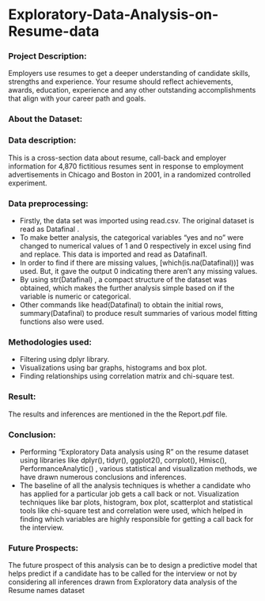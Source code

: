 # Exploratory-Data-Analysis-on-Resume-data

### Project Description:
Employers use resumes to get a deeper understanding of candidate skills, strengths and experience. Your resume should reflect achievements, awards, education, experience and any other outstanding accomplishments that align with your career path and goals.

### About the Dataset:
### Data description:
This is a cross-section data about resume, call-back and employer information for 4,870 fictitious
resumes sent in response to employment advertisements in Chicago and Boston in 2001, in a
randomized controlled experiment.

### Data preprocessing:
- Firstly, the data set was imported using read.csv. The original dataset is read as Datafinal .
- To make better analysis, the  categorical variables “yes and no” were changed to numerical values of 1 and 0 respectively in excel using find and replace. This data is imported and read as Datafinal1.
- In order to find if there are missing values, [which(is.na(Datafinal))] was used. But, it gave the output 0 indicating there aren’t any missing values.
- By using str(Datafinal) , a compact structure of the dataset was obtained, which makes the further analysis simple based on if the variable is numeric or categorical.
- Other commands like head(Datafinal) to obtain the initial rows, summary(Datafinal) to produce result summaries of various model fitting functions also were used.

### Methodologies used:
- Filtering using dplyr library.
- Visualizations using bar graphs, histograms and box plot.
- Finding relationships using correlation matrix and chi-square test.

### Result: 
The results and inferences are mentioned in the the Report.pdf file.

### Conclusion:
- Performing “Exploratory Data analysis using R” on the resume dataset using libraries like
dplyr(), tidyr(), ggplot2(), corrplot(), Hmisc(), PerformanceAnalytic() , various statistical and
visualization methods, we have drawn numerous conclusions and inferences.
- The baseline of all the analysis techniques is whether a candidate who has applied for a particular
job gets a call back or not. Visualization techniques like bar plots, histogram, box plot,
scatterplot and statistical tools like chi-square test and correlation were used, which helped in
finding which variables are highly responsible for getting a call back for the interview.

### Future Prospects:
The future prospect of this analysis can be to design a predictive model that helps predict if a
candidate has to be called for the interview or not by considering all inferences drawn from
Exploratory data analysis of the Resume names dataset

